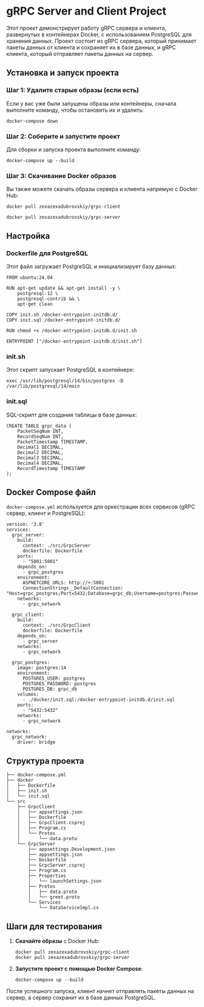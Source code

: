 <h1>gRPC Server and Client Project</h1>

<p>Этот проект демонстрирует работу gRPC сервера и клиента, развернутых в контейнерах Docker, с использованием PostgreSQL для хранения данных. Проект состоит из gRPC сервера, который принимает пакеты данных от клиента и сохраняет их в базе данных, и gRPC клиента, который отправляет пакеты данных на сервер.</p>

<h2>Установка и запуск проекта</h2>

<h3>Шаг 1: Удалите старые образы (если есть)</h3>
<p>Если у вас уже были запущены образы или контейнеры, сначала выполните команду, чтобы остановить их и удалить:</p>

<pre><code>docker-compose down</code></pre>

<h3>Шаг 2: Соберите и запустите проект</h3>
<p>Для сборки и запуска проекта выполните команду:</p>

<pre><code>docker-compose up --build</code></pre>

<h3>Шаг 3: Скачивание Docker образов</h3>
<p>Вы также можете скачать образы сервера и клиента напрямую с Docker Hub:</p>

<pre><code>docker pull zexazexadubrovskiy/grpc-client<br>
docker pull zexazexadubrovskiy/grpc-server</code></pre>

<h2>Настройка</h2>

<h3>Dockerfile для PostgreSQL</h3>
<p>Этот файл загружает PostgreSQL и инициализирует базу данных:</p>

<pre><code>FROM ubuntu:24.04

RUN apt-get update && apt-get install -y \
    postgresql-12 \
    postgresql-contrib && \
    apt-get clean

COPY init.sh /docker-entrypoint-initdb.d/
COPY init.sql /docker-entrypoint-initdb.d/

RUN chmod +x /docker-entrypoint-initdb.d/init.sh

ENTRYPOINT ["/docker-entrypoint-initdb.d/init.sh"]</code></pre>

<h3>init.sh</h3>
<p>Этот скрипт запускает PostgreSQL в контейнере:</p>

<pre><code>exec /usr/lib/postgresql/14/bin/postgres -D /var/lib/postgresql/14/main</code></pre>

<h3>init.sql</h3>
<p>SQL-скрипт для создания таблицы в базе данных:</p>

<pre><code>CREATE TABLE grpc_data (
    PacketSeqNum INT,
    RecordSeqNum INT,
    PacketTimestamp TIMESTAMP,
    Decimal1 DECIMAL,
    Decimal2 DECIMAL,
    Decimal3 DECIMAL,
    Decimal4 DECIMAL,
    RecordTimestamp TIMESTAMP
);</code></pre>

<h2>Docker Compose файл</h2>
<p><code>docker-compose.yml</code> используется для оркестрации всех сервисов (gRPC сервер, клиент и PostgreSQL):</p>

<pre><code>version: '3.8'
services:
  grpc_server:
    build:
      context: ./src/GrpcServer
      dockerfile: Dockerfile
    ports:
      - "5001:5001"
    depends_on:
      - grpc_postgres
    environment:
      ASPNETCORE_URLS: http://+:5001
      ConnectionStrings__DefaultConnection: "Host=grpc_postgres;Port=5432;Database=grpc_db;Username=postgres;Password=postgres"
    networks:
      - grpc_network

  grpc_client:
    build:
      context: ./src/GrpcClient
      dockerfile: Dockerfile
    depends_on:
      - grpc_server
    networks:
      - grpc_network

  grpc_postgres:
    image: postgres:14
    environment:
      POSTGRES_USER: postgres
      POSTGRES_PASSWORD: postgres
      POSTGRES_DB: grpc_db
    volumes:
      - ./docker/init.sql:/docker-entrypoint-initdb.d/init.sql
    ports:
      - "5432:5432"
    networks:
      - grpc_network

networks:
  grpc_network:
    driver: bridge</code></pre>

<h2>Структура проекта</h2>

<pre><code>├── docker-compose.yml
├── docker
│   ├── Dockerfile
│   ├── init.sh
│   └── init.sql
└── src
    ├── GrpcClient
    │   ├── appsettings.json
    │   ├── Dockerfile
    │   ├── GrpcClient.csproj
    │   ├── Program.cs
    │   └── Protos
    │       └── data.proto
    └── GrpcServer
        ├── appsettings.Development.json
        ├── appsettings.json
        ├── Dockerfile
        ├── GrpcServer.csproj
        ├── Program.cs
        ├── Properties
        │   └── launchSettings.json
        ├── Protos
        │   ├── data.proto
        │   └── greet.proto
        └── Services
            └── DataServiceImpl.cs</code></pre>

<h2>Шаги для тестирования</h2>

<ol>
    <li><strong>Скачайте образы</strong> с Docker Hub:
        <pre><code>docker pull zexazexadubrovskiy/grpc-client<br>docker pull zexazexadubrovskiy/grpc-server</code></pre>
    </li>
    <li><strong>Запустите проект с помощью Docker Compose</strong>:
        <pre><code>docker-compose up --build</code></pre>
    </li>
</ol>

<p>После успешного запуска, клиент начнет отправлять пакеты данных на сервер, а сервер сохранит их в базе данных PostgreSQL.</p>
</body>
</html>
